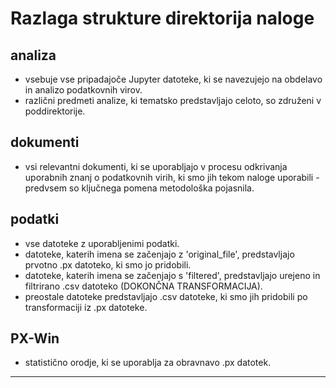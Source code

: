 # Razlaga strukture direktorija naloge
## analiza
- vsebuje vse pripadajoče Jupyter datoteke, ki se navezujejo na obdelavo in analizo podatkovnih virov.
- različni predmeti analize, ki tematsko predstavljajo celoto, so združeni v poddirektorije.
## dokumenti
- vsi relevantni dokumenti, ki se uporabljajo v procesu odkrivanja uporabnih znanj o podatkovnih virih, ki smo jih tekom naloge uporabili - predvsem so ključnega pomena metodološka pojasnila.
## podatki
- vse datoteke z uporabljenimi podatki.
- datoteke, katerih imena se začenjajo z 'original_file', predstavljajo prvotno .px datoteko, ki smo jo pridobili.
- datoteke, katerih imena se začenjajo s 'filtered', predstavljajo urejeno in filtrirano .csv datoteko (DOKONČNA TRANSFORMACIJA).
- preostale datoteke predstavljajo .csv datoteke, ki smo jih pridobili po transformaciji iz .px datoteke.
## PX-Win
- statistično orodje, ki se uporablja za obravnavo .px datotek.

---